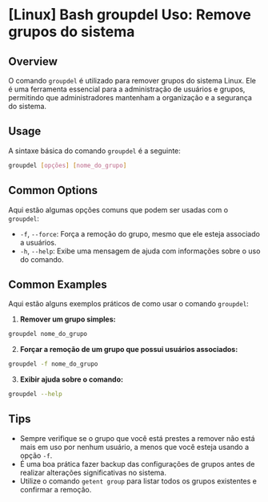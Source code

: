# [Linux] Bash groupdel Uso: Remove grupos do sistema

## Overview
O comando `groupdel` é utilizado para remover grupos do sistema Linux. Ele é uma ferramenta essencial para a administração de usuários e grupos, permitindo que administradores mantenham a organização e a segurança do sistema.

## Usage
A sintaxe básica do comando `groupdel` é a seguinte:

```bash
groupdel [opções] [nome_do_grupo]
```

## Common Options
Aqui estão algumas opções comuns que podem ser usadas com o `groupdel`:

- `-f`, `--force`: Força a remoção do grupo, mesmo que ele esteja associado a usuários.
- `-h`, `--help`: Exibe uma mensagem de ajuda com informações sobre o uso do comando.

## Common Examples
Aqui estão alguns exemplos práticos de como usar o comando `groupdel`:

1. **Remover um grupo simples:**

```bash
groupdel nome_do_grupo
```

2. **Forçar a remoção de um grupo que possui usuários associados:**

```bash
groupdel -f nome_do_grupo
```

3. **Exibir ajuda sobre o comando:**

```bash
groupdel --help
```

## Tips
- Sempre verifique se o grupo que você está prestes a remover não está mais em uso por nenhum usuário, a menos que você esteja usando a opção `-f`.
- É uma boa prática fazer backup das configurações de grupos antes de realizar alterações significativas no sistema.
- Utilize o comando `getent group` para listar todos os grupos existentes e confirmar a remoção.